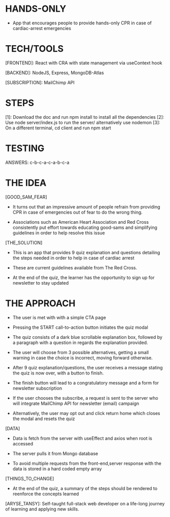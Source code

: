 # HANDS-ONLY

- App that encourages people to provide hands-only CPR in case of cardiac-arrest emergencies

# TECH/TOOLS

[FRONTEND]: React with CRA with state management via useContext hook

[BACKEND]: NodeJS, Express, MongoDB-Atlas

[SUBSCRIPTION]: MailChimp API

# STEPS

[1]: Download the doc and run npm install to install all the dependencies
[2]: Use node server/index.js to run the server/ alternatively use nodemon
[3]: On a different terminal, cd client and run npm start

# TESTING

ANSWERS:
c-b-c-a-c-a-b-c-a

# THE IDEA

[GOOD_SAM_FEAR]

- It turns out that an impressive amount of people refrain from providing CPR in case of emergencies out of fear to do the wrong thing.

- Associations such as American Heart Association and Red Cross consistently put effort towards educating good-sams and simplifying guidelines in order to help resolve this issue

[THE_SOLUTION]

- This is an app that provides 9 quiz explanation and questions detailing the steps needed in order to help in case of cardiac arrest

- These are current guidelines available from The Red Cross.

- At the end of the quiz, the learner has the opportunity to sign up for newsletter to stay updated

# THE APPROACH

- The user is met with with a simple CTA page

- Pressing the START call-to-action button initiates the quiz modal

- The quiz consists of a dark blue scrollable explanation box, followed by a paragraph with a question in regards the explanation provided.

- The user will choose from 3 possible alternatives, getting a small warning in case the choice is incorrect, moving forward otherwise.

- After 9 quiz explanation/questions, the user receives a message stating the quiz is now over, with a button to finish.

- The finish button will lead to a congratulatory message and a form for newsletter subscription

- If the user chooses the subscribe, a request is sent to the server who will integrate MailChimp API for newsletter (email) campaign

- Alternatively, the user may opt out and click return home which closes the modal and resets the quiz

[DATA]

- Data is fetch from the server with useEffect and axios when root is accessed

- The server pulls it from Mongo database

- To avoid multiple requests from the front-end,server response with the data is stored in a hard coded empty array

[THINGS_TO_CHANGE]

- At the end of the quiz, a summary of the steps should be rendered to reenforce the concepts learned

[ARYSE_TANSY]: Self-taught full-stack web developer on a life-long journey of learning and applying new skills.
